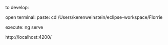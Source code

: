 to develop:

open terminal:
paste:
cd /Users/kerenweinstein/eclipse-workspace/Florrie

execute:
ng serve

http://localhost:4200/